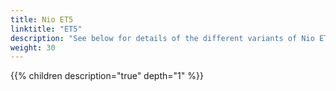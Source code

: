 ```yaml
---
title: Nio ET5
linktitle: "ET5"
description: "See below for details of the different variants of Nio ET5"
weight: 30
---
```

{{% children description="true" depth="1" %}}
